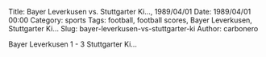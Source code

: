 Title: Bayer Leverkusen vs. Stuttgarter Ki…, 1989/04/01
Date: 1989/04/01 00:00
Category: sports
Tags: football, football scores, Bayer Leverkusen, Stuttgarter Ki…
Slug: bayer-leverkusen-vs-stuttgarter-ki
Author: carbonero


Bayer Leverkusen 1 - 3 Stuttgarter Ki…
